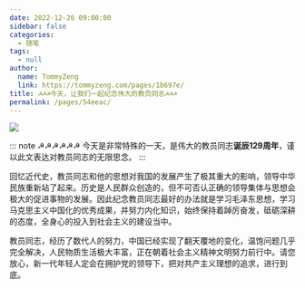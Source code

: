 ```yaml
---
date: 2022-12-26 09:00:00
sidebar: false
categories: 
  - 随笔
tags: 
  - null
author: 
  name: TommyZeng
  link: https://tommyzeng.com/pages/1b697e/
title: ☭☭☭今天，让我们一起纪念伟大的教员同志☭☭☭
permalink: /pages/54eeac/
---
```


![](https://testingcf.jsdelivr.net/gh/TommyZeng777/picgo/img/202212291953805.jpg)

::: note ☭☭☭☭☭☭
今天是非常特殊的一天，是伟大的教员同志**诞辰129周年**，谨以此文表达对教员同志的无限思念。<!-- more -->
:::


回忆近代史，教员同志和他的思想对我国的发展产生了极其重大的影响，领导中华民族重新站了起来。历史是人民群众创造的，但不可否认正确的领导集体与思想会极大的促进事物的发展。因此纪念教员同志最好的办法就是学习毛泽东思想，学习马克思主义中国化的优秀成果，并努力内化知识，始终保持着踔厉奋发，砥砺深耕的态度，全身心的投入到社会主义的建设当中。

教员同志，经历了数代人的努力，中国已经实现了翻天覆地的变化，温饱问题几乎完全解决，人民物质生活极大丰富，正在朝着社会主义精神文明努力前行中。请您放心，新一代年轻人定会在拥护党的领导下，把对共产主义理想的追求，进行到底。

